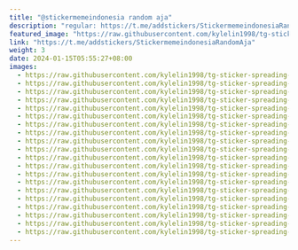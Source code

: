 ```yaml
---
title: "@stickermemeindonesia random aja"
description: "regular: https://t.me/addstickers/StickermemeindonesiaRandomAja"
featured_image: "https://raw.githubusercontent.com/kylelin1998/tg-sticker-spreading-worldwide-images/main/img/2727e0ba-52ec-4ede-96a2-6e45d9a71e9e.jpg"
link: "https://t.me/addstickers/StickermemeindonesiaRandomAja"
weight: 3
date: 2024-01-15T05:55:27+08:00
images:
  - https://raw.githubusercontent.com/kylelin1998/tg-sticker-spreading-worldwide-images/main/img/2727e0ba-52ec-4ede-96a2-6e45d9a71e9e.jpg
  - https://raw.githubusercontent.com/kylelin1998/tg-sticker-spreading-worldwide-images/main/img/f0031373-0783-4d13-a5ff-ec8ad6da46e3.jpg
  - https://raw.githubusercontent.com/kylelin1998/tg-sticker-spreading-worldwide-images/main/img/548aa9bd-a74c-4956-97c5-6e2142bad76b.jpg
  - https://raw.githubusercontent.com/kylelin1998/tg-sticker-spreading-worldwide-images/main/img/d5fab7c6-5c40-4918-819b-07c0da06369a.jpg
  - https://raw.githubusercontent.com/kylelin1998/tg-sticker-spreading-worldwide-images/main/img/7b736593-205c-4f43-8871-358c0e3c8ed5.jpg
  - https://raw.githubusercontent.com/kylelin1998/tg-sticker-spreading-worldwide-images/main/img/039fced3-de94-4531-bd61-4c501e7cc593.jpg
  - https://raw.githubusercontent.com/kylelin1998/tg-sticker-spreading-worldwide-images/main/img/45f19f04-49a0-451e-b7d0-393801552a10.jpg
  - https://raw.githubusercontent.com/kylelin1998/tg-sticker-spreading-worldwide-images/main/img/2aa2e413-6f92-4060-bf14-88126cafb117.jpg
  - https://raw.githubusercontent.com/kylelin1998/tg-sticker-spreading-worldwide-images/main/img/2b003c1e-812b-4d7c-ac99-d0f0284326ec.jpg
  - https://raw.githubusercontent.com/kylelin1998/tg-sticker-spreading-worldwide-images/main/img/4a40d483-b4c0-4267-9833-d0bcf475ca0f.jpg
  - https://raw.githubusercontent.com/kylelin1998/tg-sticker-spreading-worldwide-images/main/img/17852aff-1408-40c2-9672-fe19d9c7f18d.jpg
  - https://raw.githubusercontent.com/kylelin1998/tg-sticker-spreading-worldwide-images/main/img/8bfd0ae4-17d3-4171-9025-3efeecb8daf7.jpg
  - https://raw.githubusercontent.com/kylelin1998/tg-sticker-spreading-worldwide-images/main/img/6e0cac2a-10bb-422d-aa9d-5097cce15513.jpg
  - https://raw.githubusercontent.com/kylelin1998/tg-sticker-spreading-worldwide-images/main/img/ad4b6c0b-c168-4055-b8ef-8b4eb1ca3207.jpg
  - https://raw.githubusercontent.com/kylelin1998/tg-sticker-spreading-worldwide-images/main/img/b79721e1-b471-492f-82db-d500adaf2f66.jpg
  - https://raw.githubusercontent.com/kylelin1998/tg-sticker-spreading-worldwide-images/main/img/9d5b07b0-693f-4eb7-abe1-9f73735d1ed4.jpg
  - https://raw.githubusercontent.com/kylelin1998/tg-sticker-spreading-worldwide-images/main/img/097c5486-bb46-46b7-ac22-3dca95f11a0f.jpg
  - https://raw.githubusercontent.com/kylelin1998/tg-sticker-spreading-worldwide-images/main/img/87722bb9-3404-4b40-9c9d-af396adad840.jpg
  - https://raw.githubusercontent.com/kylelin1998/tg-sticker-spreading-worldwide-images/main/img/3a904158-007d-4f91-ba24-daa24e1bf2b6.jpg
  - https://raw.githubusercontent.com/kylelin1998/tg-sticker-spreading-worldwide-images/main/img/6557f7c2-659d-4d26-8df7-dac04dec5d8c.jpg
---
```

